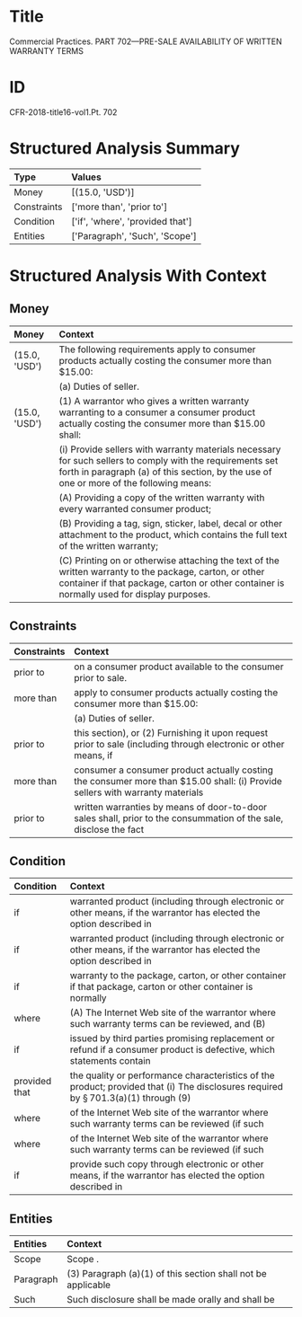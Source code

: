 # Title

 Commercial Practices. PART 702—PRE-SALE AVAILABILITY OF WRITTEN WARRANTY TERMS


# ID

 CFR-2018-title16-vol1.Pt. 702


# Structured Analysis Summary

| Type        | Values                           |
|:------------|:---------------------------------|
| Money       | [(15.0, 'USD')]                  |
| Constraints | ['more than', 'prior to']        |
| Condition   | ['if', 'where', 'provided that'] |
| Entities    | ['Paragraph', 'Such', 'Scope']   |


# Structured Analysis With Context

 


## Money

| Money         | Context                                                                                                                                                                                                          |
|:--------------|:-----------------------------------------------------------------------------------------------------------------------------------------------------------------------------------------------------------------|
| (15.0, 'USD') | The following requirements apply to consumer products actually costing the consumer more than $15.00:                                                                                                            |
|               |             (a) Duties of seller.                                                                                                                                                                                |
| (15.0, 'USD') | (1) A warrantor who gives a written warranty warranting to a consumer a consumer product actually costing the consumer more than $15.00 shall:                                                                   |
|               |             (i) Provide sellers with warranty materials necessary for such sellers to comply with the requirements set forth in paragraph (a) of this section, by the use of one or more of the following means: |
|               |             (A) Providing a copy of the written warranty with every warranted consumer product;                                                                                                                  |
|               |             (B) Providing a tag, sign, sticker, label, decal or other attachment to the product, which contains the full text of the written warranty;                                                           |
|               |             (C) Printing on or otherwise attaching the text of the written warranty to the package, carton, or other container if that package, carton or other container is normally used for display purposes. |


## Constraints

| Constraints   | Context                                                                                                                       |
|:--------------|:------------------------------------------------------------------------------------------------------------------------------|
| prior to      | on a consumer product available to the consumer prior to  sale.                                                               |
| more than     | apply to consumer products actually costing the consumer more than  $15.00:                                                   |
|               |             (a) Duties of seller.                                                                                             |
| prior to      | this section), or (2) Furnishing it upon request prior to sale (including through electronic or other means, if               |
| more than     | consumer a consumer product actually costing the consumer more than $15.00 shall: (i) Provide sellers with warranty materials |
| prior to      | written warranties by means of door-to-door sales shall, prior to the consummation of the sale, disclose the fact             |


## Condition

| Condition     | Context                                                                                                                                       |
|:--------------|:----------------------------------------------------------------------------------------------------------------------------------------------|
| if            | warranted product (including through electronic or other means, if the warrantor has elected the option described in                          |
| if            | warranted product (including through electronic or other means, if the warrantor has elected the option described in                          |
| if            | warranty to the package, carton, or other container if that package, carton or other container is normally                                    |
| where         | (A) The Internet Web site of the warrantor where such warranty terms can be reviewed, and (B)                                                 |
| if            | issued by third parties promising replacement or refund if a consumer product is defective, which statements contain                          |
| provided that | the quality or performance characteristics of the product; provided that (i) The disclosures required by &#167;&#8201;701.3(a)(1) through (9) |
| where         | of the Internet Web site of the warrantor where such warranty terms can be reviewed (if such                                                  |
| where         | of the Internet Web site of the warrantor where such warranty terms can be reviewed (if such                                                  |
| if            | provide such copy through electronic or other means, if the warrantor has elected the option described in                                     |


## Entities

| Entities   | Context                                                       |
|:-----------|:--------------------------------------------------------------|
| Scope      | Scope .                                                       |
| Paragraph  | (3)  Paragraph (a)(1) of this section shall not be applicable |
| Such       | Such disclosure shall be made orally and shall be             |


